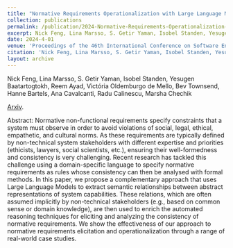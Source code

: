 ```yaml
---
title: "Normative Requirements Operationalization with Large Language Models"
collection: publications
permalink: /publication/2024-Normative-Requirements-Operationalization-with-Large-Language-Models
excerpt: Nick Feng, Lina Marsso, S. Getir Yaman, Isobel Standen, Yesugen Baatartogtokh, Reem Ayad, Victória Oldemburgo de Mello, Bev Townsend, Hanne Bartels, Ana Cavalcanti, Radu Calinescu, Marsha Chechik
date: 2024-4-01
venue: 'Proceedings of the 46th International Conference on Software Engineering (ICSE 2024)'
citation: 'Nick Feng, Lina Marsso, S. Getir Yaman, Isobel Standen, Yesugen Baatartogtokh, Reem Ayad, Victória Oldemburgo de Mello, Bev Townsend, Hanne Bartels, Ana Cavalcanti, Radu Calinescu, Marsha Chechik, "Normative Requirements Operationalization with Large Language Models." In Proceedings of the IEEE 32nd International Requirements Engineering Conference (RE), 2024.'
layout: archive
---
```

Nick Feng, Lina Marsso, S. Getir Yaman, Isobel Standen, Yesugen Baatartogtokh, Reem Ayad, Victória Oldemburgo de Mello, Bev Townsend, Hanne Bartels, Ana Cavalcanti, Radu Calinescu, Marsha Chechik

[Arxiv](https://arxiv.org/abs/2404.12335).

Abstract: Normative non-functional requirements specify constraints that a system must observe in order to avoid violations of social, legal, ethical, empathetic, and cultural norms. As these requirements are typically defined by non-technical system stakeholders with different expertise and priorities (ethicists, lawyers, social scientists, etc.), ensuring their well-formedness and consistency is very challenging. Recent research has tackled this challenge using a domain-specific language to specify normative requirements as rules whose consistency can then be analysed with formal methods. In this paper, we propose a complementary approach that uses Large Language Models to extract semantic relationships between abstract representations of system capabilities. These relations, which are often assumed implicitly by non-technical stakeholders (e.g., based on common sense or domain knowledge), are then used to enrich the automated reasoning techniques for eliciting and analyzing the consistency of normative requirements. We show the effectiveness of our approach to normative requirements elicitation and operationalization through a range of real-world case studies.
